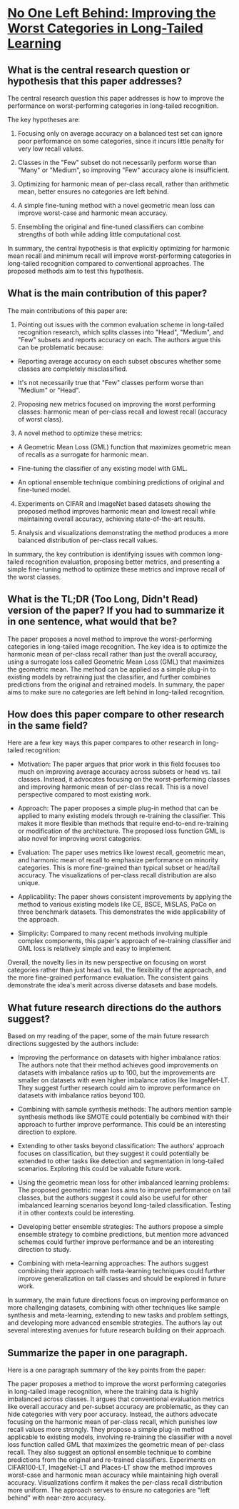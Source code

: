 # [No One Left Behind: Improving the Worst Categories in Long-Tailed   Learning](https://arxiv.org/abs/2303.03630)

## What is the central research question or hypothesis that this paper addresses?

 The central research question this paper addresses is how to improve the performance on worst-performing categories in long-tailed recognition. 

The key hypotheses are:

1. Focusing only on average accuracy on a balanced test set can ignore poor performance on some categories, since it incurs little penalty for very low recall values.

2. Classes in the "Few" subset do not necessarily perform worse than "Many" or "Medium", so improving "Few" accuracy alone is insufficient. 

3. Optimizing for harmonic mean of per-class recall, rather than arithmetic mean, better ensures no categories are left behind.

4. A simple fine-tuning method with a novel geometric mean loss can improve worst-case and harmonic mean accuracy.

5. Ensembling the original and fine-tuned classifiers can combine strengths of both while adding little computational cost.

In summary, the central hypothesis is that explicitly optimizing for harmonic mean recall and minimum recall will improve worst-performing categories in long-tailed recognition compared to conventional approaches. The proposed methods aim to test this hypothesis.


## What is the main contribution of this paper?

 The main contributions of this paper are:

1. Pointing out issues with the common evaluation scheme in long-tailed recognition research, which splits classes into "Head", "Medium", and "Few" subsets and reports accuracy on each. The authors argue this can be problematic because:

- Reporting average accuracy on each subset obscures whether some classes are completely misclassified.

- It's not necessarily true that "Few" classes perform worse than "Medium" or "Head". 

2. Proposing new metrics focused on improving the worst performing classes: harmonic mean of per-class recall and lowest recall (accuracy of worst class).

3. A novel method to optimize these metrics:

- A Geometric Mean Loss (GML) function that maximizes geometric mean of recalls as a surrogate for harmonic mean.

- Fine-tuning the classifier of any existing model with GML.

- An optional ensemble technique combining predictions of original and fine-tuned model.

4. Experiments on CIFAR and ImageNet based datasets showing the proposed method improves harmonic mean and lowest recall while maintaining overall accuracy, achieving state-of-the-art results.

5. Analysis and visualizations demonstrating the method produces a more balanced distribution of per-class recall values.

In summary, the key contribution is identifying issues with common long-tailed recognition evaluation, proposing better metrics, and presenting a simple fine-tuning method to optimize these metrics and improve recall of the worst classes.


## What is the TL;DR (Too Long, Didn't Read) version of the paper? If you had to summarize it in one sentence, what would that be?

 The paper proposes a novel method to improve the worst-performing categories in long-tailed image recognition. The key idea is to optimize the harmonic mean of per-class recall rather than just the overall accuracy, using a surrogate loss called Geometric Mean Loss (GML) that maximizes the geometric mean. The method can be applied as a simple plug-in to existing models by retraining just the classifier, and further combines predictions from the original and retrained models. In summary, the paper aims to make sure no categories are left behind in long-tailed recognition.


## How does this paper compare to other research in the same field?

 Here are a few key ways this paper compares to other research in long-tailed recognition:

- Motivation: The paper argues that prior work in this field focuses too much on improving average accuracy across subsets or head vs. tail classes. Instead, it advocates focusing on the worst-performing classes and improving harmonic mean of per-class recall. This is a novel perspective compared to most existing work.

- Approach: The paper proposes a simple plug-in method that can be applied to many existing models through re-training the classifier. This makes it more flexible than methods that require end-to-end re-training or modification of the architecture. The proposed loss function GML is also novel for improving worst categories.

- Evaluation: The paper uses metrics like lowest recall, geometric mean, and harmonic mean of recall to emphasize performance on minority categories. This is more fine-grained than typical subset or head/tail accuracy. The visualizations of per-class recall distribution are also unique.

- Applicability: The paper shows consistent improvements by applying the method to various existing models like CE, BSCE, MiSLAS, PaCo on three benchmark datasets. This demonstrates the wide applicability of the approach.

- Simplicity: Compared to many recent methods involving multiple complex components, this paper's approach of re-training classifier and GML loss is relatively simple and easy to implement.

Overall, the novelty lies in its new perspective on focusing on worst categories rather than just head vs. tail, the flexibility of the approach, and the more fine-grained performance evaluation. The consistent gains demonstrate the idea's merit across diverse datasets and base models.


## What future research directions do the authors suggest?

 Based on my reading of the paper, some of the main future research directions suggested by the authors include:

- Improving the performance on datasets with higher imbalance ratios: The authors note that their method achieves good improvements on datasets with imbalance ratios up to 100, but the improvements are smaller on datasets with even higher imbalance ratios like ImageNet-LT. They suggest further research could aim to improve performance on datasets with imbalance ratios beyond 100.

- Combining with sample synthesis methods: The authors mention sample synthesis methods like SMOTE could potentially be combined with their approach to further improve performance. This could be an interesting direction to explore.

- Extending to other tasks beyond classification: The authors' approach focuses on classification, but they suggest it could potentially be extended to other tasks like detection and segmentation in long-tailed scenarios. Exploring this could be valuable future work.

- Using the geometric mean loss for other imbalanced learning problems: The proposed geometric mean loss aims to improve performance on tail classes, but the authors suggest it could also be useful for other imbalanced learning scenarios beyond long-tailed classification. Testing it in other contexts could be interesting.

- Developing better ensemble strategies: The authors propose a simple ensemble strategy to combine predictions, but mention more advanced schemes could further improve performance and be an interesting direction to study.

- Combining with meta-learning approaches: The authors suggest combining their approach with meta-learning techniques could further improve generalization on tail classes and should be explored in future work.

In summary, the main future directions focus on improving performance on more challenging datasets, combining with other techniques like sample synthesis and meta-learning, extending to new tasks and problem settings, and developing more advanced ensemble strategies. The authors lay out several interesting avenues for future research building on their approach.


## Summarize the paper in one paragraph.

 Here is a one paragraph summary of the key points from the paper:

The paper proposes a method to improve the worst performing categories in long-tailed image recognition, where the training data is highly imbalanced across classes. It argues that conventional evaluation metrics like overall accuracy and per-subset accuracy are problematic, as they can hide categories with very poor accuracy. Instead, the authors advocate focusing on the harmonic mean of per-class recall, which punishes low recall values more strongly. They propose a simple plug-in method applicable to existing models, involving re-training the classifier with a novel loss function called GML that maximizes the geometric mean of per-class recall. They also suggest an optional ensemble technique to combine predictions from the original and re-trained classifiers. Experiments on CIFAR100-LT, ImageNet-LT and Places-LT show the method improves worst-case and harmonic mean accuracy while maintaining high overall accuracy. Visualizations confirm it makes the per-class recall distribution more uniform. The approach serves to ensure no categories are "left behind" with near-zero accuracy.

